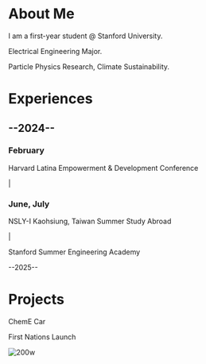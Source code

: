 # About Me
I am a first-year student @ Stanford University. 

Electrical Engineering Major.

Particle Physics Research, Climate Sustainability.

# Experiences

## --2024-- 

  ### February

  Harvard Latina Empowerment & Development Conference

| 
  ### June, July
  
  NSLY-I Kaohsiung, Taiwan Summer Study Abroad

|
  
  Stanford Summer Engineering Academy

--2025--

# Projects 

ChemE Car 

First Nations Launch


![200w](https://github.com/user-attachments/assets/45355552-cfde-41ea-b8a9-4190ae04bd1e)





